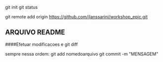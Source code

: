 git init
git status

git remote add origin https://github.com/jlanssarini/workshop_epic.git




## ARQUIVO README


####Efetuar modificacoes e git diff

sempre nessa ordem:
	git add nomedoarquivo
	git commit -m "MENSAGEM"
